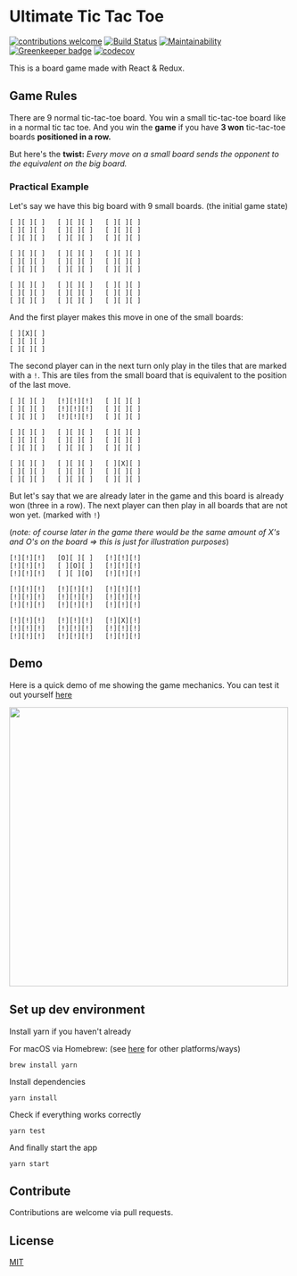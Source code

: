 # Ultimate Tic Tac Toe

[![contributions welcome](https://img.shields.io/badge/contributions-welcome-brightgreen.svg?style=flat)](https://github.com/maracuja-juice/ultimate-tic-tac-react/issues)
[![Build Status](https://travis-ci.org/maracuja-juice/ultimate-tic-tac-react.svg?branch=master)](https://travis-ci.org/maracuja-juice/ultimate-tic-tac-react)
[![Maintainability](https://api.codeclimate.com/v1/badges/563d045ede94fda03570/maintainability)](https://codeclimate.com/github/maracuja-juice/ultimate-tic-tac-react/maintainability)
[![Greenkeeper badge](https://badges.greenkeeper.io/maracuja-juice/ultimate-tic-tac-react.svg)](https://greenkeeper.io/)
[![codecov](https://codecov.io/gh/maracuja-juice/ultimate-tic-tac-react/branch/master/graph/badge.svg)](https://codecov.io/gh/maracuja-juice/ultimate-tic-tac-react)

This is a board game made with React & Redux. 

## Game Rules
There are 9 normal tic-tac-toe board. You win a small tic-tac-toe board like in a normal tic tac toe. And you win the **game** if you have **3 won** tic-tac-toe boards **positioned in a row.** 

But here's the **twist:**
_Every move on a small board sends the opponent to the equivalent on the big board._

### Practical Example
Let's say we have this big board with 9 small boards. (the initial game state)

```
[ ][ ][ ]   [ ][ ][ ]   [ ][ ][ ]
[ ][ ][ ]   [ ][ ][ ]   [ ][ ][ ]
[ ][ ][ ]   [ ][ ][ ]   [ ][ ][ ]

[ ][ ][ ]   [ ][ ][ ]   [ ][ ][ ]
[ ][ ][ ]   [ ][ ][ ]   [ ][ ][ ]
[ ][ ][ ]   [ ][ ][ ]   [ ][ ][ ]

[ ][ ][ ]   [ ][ ][ ]   [ ][ ][ ]
[ ][ ][ ]   [ ][ ][ ]   [ ][ ][ ]
[ ][ ][ ]   [ ][ ][ ]   [ ][ ][ ]
```
And the first player makes this move in one of the small boards:
```
[ ][X][ ]
[ ][ ][ ]
[ ][ ][ ]
```
The second player can in the next turn only play in the tiles that are marked with a `!`. This are tiles from the small board that is equivalent to the position of the last move. 
```
[ ][ ][ ]   [!][!][!]   [ ][ ][ ]
[ ][ ][ ]   [!][!][!]   [ ][ ][ ]
[ ][ ][ ]   [!][!][!]   [ ][ ][ ]

[ ][ ][ ]   [ ][ ][ ]   [ ][ ][ ]
[ ][ ][ ]   [ ][ ][ ]   [ ][ ][ ]
[ ][ ][ ]   [ ][ ][ ]   [ ][ ][ ]

[ ][ ][ ]   [ ][ ][ ]   [ ][X][ ]
[ ][ ][ ]   [ ][ ][ ]   [ ][ ][ ]
[ ][ ][ ]   [ ][ ][ ]   [ ][ ][ ]
```

But let's say that we are already later in the game and this board is already won (three in a row). The next player can then play in all boards that are not won yet. (marked with `!`)

(_note: of course later in the game there would be the same amount of X's and O's on the board => this is just for illustration purposes_)
```
[!][!][!]   [O][ ][ ]   [!][!][!]
[!][!][!]   [ ][O][ ]   [!][!][!]
[!][!][!]   [ ][ ][O]   [!][!][!]

[!][!][!]   [!][!][!]   [!][!][!]
[!][!][!]   [!][!][!]   [!][!][!]
[!][!][!]   [!][!][!]   [!][!][!]

[!][!][!]   [!][!][!]   [!][X][!]
[!][!][!]   [!][!][!]   [!][!][!]
[!][!][!]   [!][!][!]   [!][!][!]
```

## Demo

Here is a quick demo of me showing the game mechanics.
You can test it out yourself [here](https://maracuja-juice.github.io/ultimate-tic-tac-react/)

<img src="https://user-images.githubusercontent.com/16801528/37793352-bb6eefd8-2e0e-11e8-8b0c-5d94e9b2b727.gif" width="500">

## Set up dev environment

Install yarn if you haven't already

For macOS via Homebrew: (see [here](https://yarnpkg.com/en/docs/install) for other platforms/ways)
```
brew install yarn
```

Install dependencies
```
yarn install
```

Check if everything works correctly 
```
yarn test
```

And finally start the app
```
yarn start
```

## Contribute

Contributions are welcome via pull requests.

## License
[MIT](https://tldrlegal.com/license/mit-license)

